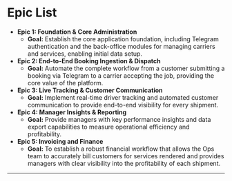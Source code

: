 # Epic List

* **Epic 1: Foundation & Core Administration**
    * **Goal:** Establish the core application foundation, including Telegram authentication and the back-office modules for managing carriers and services, enabling initial data setup.
* **Epic 2: End-to-End Booking Ingestion & Dispatch**
    * **Goal:** Automate the complete workflow from a customer submitting a booking via Telegram to a carrier accepting the job, providing the core value of the platform.
* **Epic 3: Live Tracking & Customer Communication**
    * **Goal:** Implement real-time driver tracking and automated customer communication to provide end-to-end visibility for every shipment.
* **Epic 4: Manager Insights & Reporting**
    * **Goal:** Provide managers with key performance insights and data export capabilities to measure operational efficiency and profitability.
* **Epic 5: Invoicing and Finance**
    * **Goal:** To establish a robust financial workflow that allows the Ops team to accurately bill customers for services rendered and provides managers with clear visibility into the profitability of each shipment.

---